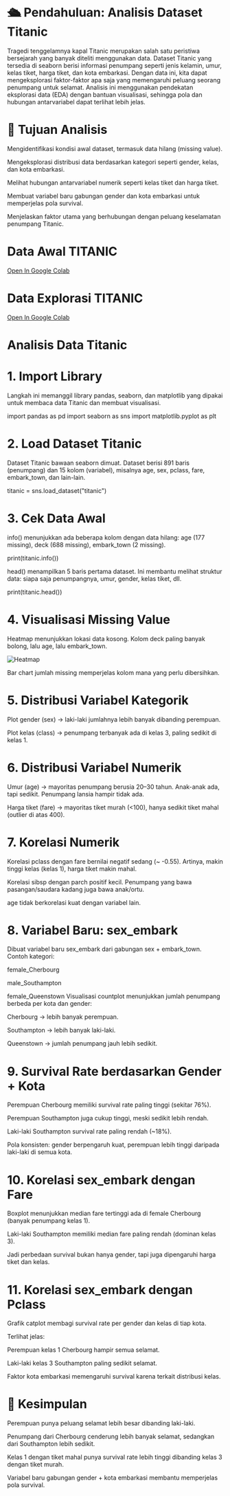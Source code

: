 # 🛳️ Pendahuluan: Analisis Dataset Titanic

Tragedi tenggelamnya kapal Titanic merupakan salah satu peristiwa bersejarah yang banyak diteliti menggunakan data. Dataset Titanic yang tersedia di seaborn berisi informasi penumpang seperti jenis kelamin, umur, kelas tiket, harga tiket, dan kota embarkasi. Dengan data ini, kita dapat mengeksplorasi faktor-faktor apa saja yang memengaruhi peluang seorang penumpang untuk selamat. Analisis ini menggunakan pendekatan eksplorasi data (EDA) dengan bantuan visualisasi, sehingga pola dan hubungan antarvariabel dapat terlihat lebih jelas.

# 🎯 Tujuan Analisis

Mengidentifikasi kondisi awal dataset, termasuk data hilang (missing value).

Mengeksplorasi distribusi data berdasarkan kategori seperti gender, kelas, dan kota embarkasi.

Melihat hubungan antarvariabel numerik seperti kelas tiket dan harga tiket.

Membuat variabel baru gabungan gender dan kota embarkasi untuk memperjelas pola survival.

Menjelaskan faktor utama yang berhubungan dengan peluang keselamatan penumpang Titanic.

# Data Awal TITANIC 
[Open In Google Colab](https://colab.research.google.com/drive/1BBnmCH8oSt7lcCzMBUD7Fbb4kOQmeCsJ?usp=sharing#scrollTo=btn0BuO-Fcus)

# Data Explorasi TITANIC 
[Open In Google Colab](https://colab.research.google.com/drive/15wAfiTE-5ZLW30irz7CfzG6m59UqWXmg#scrollTo=CYQ5s96reDes)

# Analisis Data Titanic
# 1. Import Library

Langkah ini memanggil library pandas, seaborn, dan matplotlib yang dipakai untuk membaca data Titanic dan membuat visualisasi.

import pandas as pd
import seaborn as sns
import matplotlib.pyplot as plt

# 2. Load Dataset Titanic

Dataset Titanic bawaan seaborn dimuat. Dataset berisi 891 baris (penumpang) dan 15 kolom (variabel), misalnya age, sex, pclass, fare, embark_town, dan lain-lain.

titanic = sns.load_dataset("titanic")

# 3. Cek Data Awal

info() menunjukkan ada beberapa kolom dengan data hilang: age (177 missing), deck (688 missing), embark_town (2 missing).

print(titanic.info())

head() menampilkan 5 baris pertama dataset. Ini membantu melihat struktur data: siapa saja penumpangnya, umur, gender, kelas tiket, dll.

print(titanic.head())

# 4. Visualisasi Missing Value

Heatmap menunjukkan lokasi data kosong. Kolom deck paling banyak bolong, lalu age, lalu embark_town.

![Heatmap](https://raw.githubusercontent.com/username/repo/main/images/heatmap.png)


Bar chart jumlah missing memperjelas kolom mana yang perlu dibersihkan.

# 5. Distribusi Variabel Kategorik

Plot gender (sex) → laki-laki jumlahnya lebih banyak dibanding perempuan.

Plot kelas (class) → penumpang terbanyak ada di kelas 3, paling sedikit di kelas 1.

# 6. Distribusi Variabel Numerik

Umur (age) → mayoritas penumpang berusia 20–30 tahun. Anak-anak ada, tapi sedikit. Penumpang lansia hampir tidak ada.

Harga tiket (fare) → mayoritas tiket murah (<100), hanya sedikit tiket mahal (outlier di atas 400).

# 7. Korelasi Numerik

Korelasi pclass dengan fare bernilai negatif sedang (~ -0.55). Artinya, makin tinggi kelas (kelas 1), harga tiket makin mahal.

Korelasi sibsp dengan parch positif kecil. Penumpang yang bawa pasangan/saudara kadang juga bawa anak/ortu.

age tidak berkorelasi kuat dengan variabel lain.

# 8. Variabel Baru: sex_embark

Dibuat variabel baru sex_embark dari gabungan sex + embark_town. Contoh kategori:

female_Cherbourg

male_Southampton

female_Queenstown
Visualisasi countplot menunjukkan jumlah penumpang berbeda per kota dan gender:

Cherbourg → lebih banyak perempuan.

Southampton → lebih banyak laki-laki.

Queenstown → jumlah penumpang jauh lebih sedikit.

# 9. Survival Rate berdasarkan Gender + Kota

Perempuan Cherbourg memiliki survival rate paling tinggi (sekitar 76%).

Perempuan Southampton juga cukup tinggi, meski sedikit lebih rendah.

Laki-laki Southampton survival rate paling rendah (~18%).

Pola konsisten: gender berpengaruh kuat, perempuan lebih tinggi daripada laki-laki di semua kota.

# 10. Korelasi sex_embark dengan Fare

Boxplot menunjukkan median fare tertinggi ada di female Cherbourg (banyak penumpang kelas 1).

Laki-laki Southampton memiliki median fare paling rendah (dominan kelas 3).

Jadi perbedaan survival bukan hanya gender, tapi juga dipengaruhi harga tiket dan kelas.

# 11. Korelasi sex_embark dengan Pclass

Grafik catplot membagi survival rate per gender dan kelas di tiap kota.

Terlihat jelas:

Perempuan kelas 1 Cherbourg hampir semua selamat.

Laki-laki kelas 3 Southampton paling sedikit selamat.

Faktor kota embarkasi memengaruhi survival karena terkait distribusi kelas.

# 📝 Kesimpulan

Perempuan punya peluang selamat lebih besar dibanding laki-laki.

Penumpang dari Cherbourg cenderung lebih banyak selamat, sedangkan dari Southampton lebih sedikit.

Kelas 1 dengan tiket mahal punya survival rate lebih tinggi dibanding kelas 3 dengan tiket murah.

Variabel baru gabungan gender + kota embarkasi membantu memperjelas pola survival.
